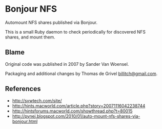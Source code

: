 Bonjour NFS
===========

Automount NFS shares published via Bonjour.

This is a small Ruby daemon to check periodically
for discovered NFS shares, and mount them.


Blame
------

Original code was published in 2007 by Sander Van Woensel.

Packaging and additional changes by Thomas de Grivel <billitch@gmail.com>.


References
----------

* http://svwtech.com/site/
* http://hints.macworld.com/article.php?story=20071116042238744
* http://hintsforums.macworld.com/showthread.php?t=80015
* http://pynej.blogspot.com/2010/01/auto-mount-nfs-shares-via-bonjour.html
